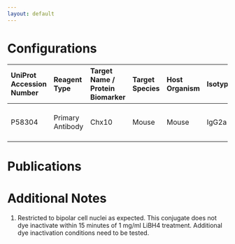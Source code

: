 ```yaml
---
layout: default
---
```


# Configurations

| UniProt Accession Number   | Reagent Type     | Target Name / Protein Biomarker   | Target Species   | Host Organism   | Isotype   | Clonality   | Vendor                   | Catalog Number   | Conjugate   | RRID        | Availability   | Method        | Tissue Preservation               | Target Tissue   | Tissue State   | Detergent    | Antigen Retrieval Conditions   | Dye Inactivation Conditions   | Recommend   | Agree               | Disagree   | Contributor         | Notes       |
|:---------------------------|:-----------------|:----------------------------------|:-----------------|:----------------|:----------|:------------|:-------------------------|:-----------------|:------------|:------------|:---------------|:--------------|:----------------------------------|:----------------|:---------------|:-------------|:-------------------------------|:------------------------------|:------------|:--------------------|:-----------|:--------------------|:------------|
| P58304                     | Primary Antibody | Chx10                             | Mouse            | Mouse           | IgG2a     | E-12        | Santa Cruz Biotechnology | sc-365519 AF546  | AF546       | AB_10842442 | Stock          | IBEX2D Manual | 1:4 Cytofix/Cytoperm Fixed Frozen | Retina          | NA             | 0.1% Saponin | NA                             | NA                            | Yes         | [0000-0003-2088-8310](https://orcid.org/0000-0003-2088-8310) | NA         | [0000-0003-2088-8310](https://orcid.org/0000-0003-2088-8310) | [1](#notes) |

# Publications



# Additional Notes

<a name="notes"></a>
1. Restricted to bipolar cell nuclei as expected. This conjugate does not dye inactivate within 15 minutes of 1 mg/ml LiBH4 treatment. Additional dye inactivation conditions need to be tested.
